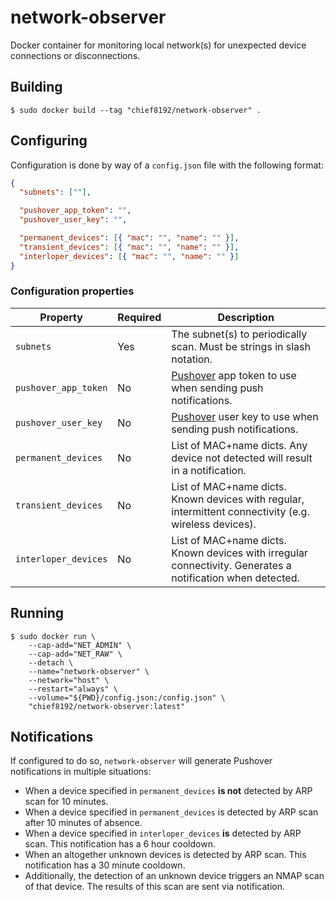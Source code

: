 # network-observer

Docker container for monitoring local network(s) for unexpected device
connections or disconnections.

## Building

```shell
$ sudo docker build --tag "chief8192/network-observer" .
```

## Configuring

Configuration is done by way of a `config.json` file with the following format:

```json
{
  "subnets": [""],

  "pushover_app_token": "",
  "pushover_user_key": "",

  "permanent_devices": [{ "mac": "", "name": "" }],
  "transient_devices": [{ "mac": "", "name": "" }],
  "interloper_devices": [{ "mac": "", "name": "" }]
}
```

### Configuration properties

| Property             | Required | Description                                                                                                |
| -------------------- | -------- | ---------------------------------------------------------------------------------------------------------- |
| `subnets`            | Yes      | The subnet(s) to periodically scan. Must be strings in slash notation.                                     |
| `pushover_app_token` | No       | [Pushover](https://pushover.net/) app token to use when sending push notifications.                        |
| `pushover_user_key`  | No       | [Pushover](https://pushover.net/) user key to use when sending push notifications.                         |
| `permanent_devices`  | No       | List of MAC+name dicts. Any device not detected will result in a notification.                             |
| `transient_devices`  | No       | List of MAC+name dicts. Known devices with regular, intermittent connectivity (e.g. wireless devices).     |
| `interloper_devices` | No       | List of MAC+name dicts. Known devices with irregular connectivity. Generates a notification when detected. |

## Running

```shell
$ sudo docker run \
    --cap-add="NET_ADMIN" \
    --cap-add="NET_RAW" \
    --detach \
    --name="network-observer" \
    --network="host" \
    --restart="always" \
    --volume="${PWD}/config.json:/config.json" \
    "chief8192/network-observer:latest"
```

## Notifications

If configured to do so, `network-observer` will generate Pushover notifications
in multiple situations:

- When a device specified in `permanent_devices` **is not** detected by ARP scan for 10 minutes.
- When a device specified in `permanent_devices` is detected by ARP scan after 10 minutes of absence.
- When a device specified in `interloper_devices` **is** detected by ARP scan. This notification has a 6 hour cooldown.
- When an altogether unknown devices is detected by ARP scan. This notification has a 30 minute cooldown.
- Additionally, the detection of an unknown device triggers an NMAP scan of that device. The results of this scan are sent via notification.
